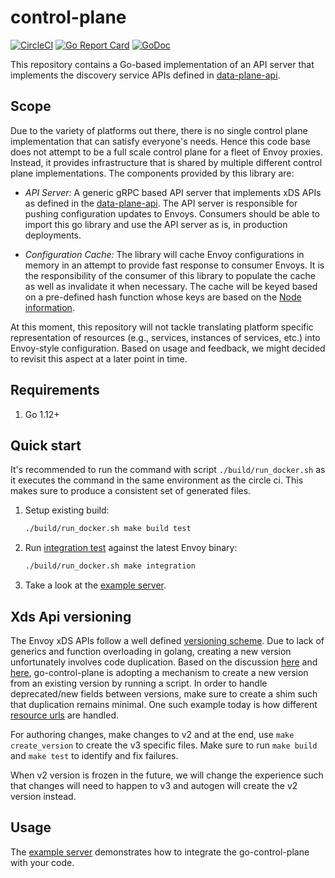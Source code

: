 # control-plane

[![CircleCI](https://circleci.com/gh/envoyproxy/go-control-plane.svg?style=svg)](https://circleci.com/gh/envoyproxy/go-control-plane)
[![Go Report Card](https://goreportcard.com/badge/github.com/envoyproxy/go-control-plane)](https://goreportcard.com/report/github.com/envoyproxy/go-control-plane)
[![GoDoc](https://godoc.org/github.com/envoyproxy/go-control-plane?status.svg)](https://godoc.org/github.com/envoyproxy/go-control-plane)

This repository contains a Go-based implementation of an API server that
implements the discovery service APIs defined in
[data-plane-api](https://github.com/envoyproxy/data-plane-api).


## Scope

Due to the variety of platforms out there, there is no single
control plane implementation that can satisfy everyone's needs. Hence this
code base does not attempt to be a full scale control plane for a fleet of
Envoy proxies. Instead, it provides infrastructure that is shared by
multiple different control plane implementations. The components provided
by this library are:

* _API Server:_ A generic gRPC based API server that implements xDS APIs as defined
  in the
  [data-plane-api](https://github.com/envoyproxy/data-plane-api). The API
  server is responsible for pushing configuration updates to
  Envoys. Consumers should be able to import this go library and use the
  API server as is, in production deployments.

* _Configuration Cache:_ The library will cache Envoy configurations in
memory in an attempt to provide fast response to consumer Envoys. It is the
responsibility of the consumer of this library to populate the cache as
well as invalidate it when necessary. The cache will be keyed based on a
pre-defined hash function whose keys are based on the
[Node information](https://github.com/envoyproxy/data-plane-api/blob/d4988844024d0bcff4bcd030552eabe3396203fa/api/base.proto#L26-L36).

At this moment, this repository will not tackle translating platform
specific representation of resources (e.g., services, instances of
services, etc.) into Envoy-style configuration. Based on usage and
feedback, we might decided to revisit this aspect at a later point in time.

## Requirements

1. Go 1.12+

## Quick start

It's recommended to run the command with script `./build/run_docker.sh` as it executes the command
in the same environment as the circle ci. This makes sure to produce a consistent set of generated files.

1. Setup existing build:

    ```sh
    ./build/run_docker.sh make build test
    ```

1. Run [integration test](pkg/test/main/README.md) against the latest Envoy binary:

    ```sh
    ./build/run_docker.sh make integration
    ```

1. Take a look at the [example server](internal/example/README.md).


## Xds Api versioning

The Envoy xDS APIs follow a well defined [versioning scheme](https://www.envoyproxy.io/docs/envoy/latest/configuration/overview/versioning).
Due to lack of generics and function overloading in golang, creating a new version unfortunately involves code duplication.
Based on the discussion [here](https://docs.google.com/document/d/1ZkHpz6DwEUmAlG0kb2Mgu4iaeQC2Bbb0egMbECoNNKY/edit?ts=5e602993#heading=h.15nsmgmjaaml) and [here](https://envoyproxy.slack.com/archives/C7LDJTM6Z/p1582925082005300), go-control-plane is adopting a mechanism to create a new version from an existing version by running a script.
In order to handle deprecated/new fields between versions, make sure to create a shim such that duplication remains minimal. One such example today is how different [resource urls](https://github.com/envoyproxy/go-control-plane/tree/master/pkg/resource) are handled.

For authoring changes, make changes to v2 and at the end, use `make create_version` to create the v3 specific files.
Make sure to run `make build` and `make test` to identify and fix failures.

When v2 version is frozen in the future, we will change the experience such that changes will need to happen to v3 and autogen will create the v2 version instead.

## Usage

The [example server](internal/example/README.md) demonstrates how to integrate the go-control-plane with your code.
